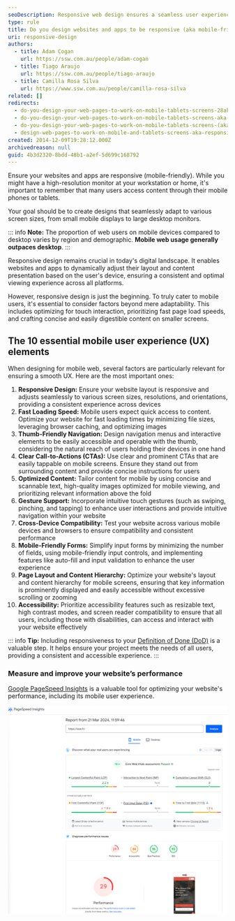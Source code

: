 ```yaml
---
seoDescription: Responsive web design ensures a seamless user experience across various devices and screen sizes by dynamically adjusting layout and content presentation based on the user's device.
type: rule
title: Do you design websites and apps to be responsive (aka mobile-friendly)?
uri: responsive-design
authors:
  - title: Adam Cogan
    url: https://ssw.com.au/people/adam-cogan
  - title: Tiago Araujo
    url: https://ssw.com.au/people/tiago-araujo
  - title: Camilla Rosa Silva
    url: https://www.ssw.com.au/people/camilla-rosa-silva
related: []
redirects:
  - do-you-design-your-web-pages-to-work-on-mobile-tablets-screens-28aka-responsive-web-design29
  - do-you-design-your-web-pages-to-work-on-mobile-tablets-screens-aka-responsive-web-design
  - do-you-design-your-web-pages-to-work-on-mobile-tablets-screens-(aka-responsive-web-design)
  - design-web-pages-to-work-on-mobile-and-tablets-screens-aka-responsive-web-design
created: 2014-12-09T19:28:12.000Z
archivedreason: null
guid: 4b3d2320-8bdd-48b1-a2ef-5d699c168792
---
```


Ensure your websites and apps are responsive (mobile-friendly). While you might have a high-resolution monitor at your workstation or home, it's important to remember that many users access content through their mobile phones or tablets.

Your goal should be to create designs that seamlessly adapt to various screen sizes, from small mobile displays to large desktop monitors.

<!--endintro-->

::: info
**Note:** The proportion of web users on mobile devices compared to desktop varies by region and demographic. **Mobile web usage generally outpaces desktop**.
:::

Responsive design remains crucial in today's digital landscape. It enables websites and apps to dynamically adjust their layout and content presentation based on the user's device, ensuring a consistent and optimal viewing experience across all platforms.

However, responsive design is just the beginning. To truly cater to mobile users, it's essential to consider factors beyond mere adaptability. This includes optimizing for touch interaction, prioritizing fast page load speeds, and crafting concise and easily digestible content on smaller screens.

## The 10 essential mobile user experience (UX) elements

When designing for mobile web, several factors are particularly relevant for ensuring a smooth UX. Here are the most important ones:

1. **Responsive Design:** Ensure your website layout is responsive and adjusts seamlessly to various screen sizes, resolutions, and orientations, providing a consistent experience across devices
2. **Fast Loading Speed:** Mobile users expect quick access to content. Optimize your website for fast loading times by minimizing file sizes, leveraging browser caching, and optimizing images
3. **Thumb-Friendly Navigation:** Design navigation menus and interactive elements to be easily accessible and operable with the thumb, considering the natural reach of users holding their devices in one hand
4. **Clear Call-to-Actions (CTAs):** Use clear and prominent CTAs that are easily tappable on mobile screens. Ensure they stand out from surrounding content and provide concise instructions for users
5. **Optimized Content:** Tailor content for mobile by using concise and scannable text, high-quality images optimized for mobile viewing, and prioritizing relevant information above the fold
6. **Gesture Support:** Incorporate intuitive touch gestures (such as swiping, pinching, and tapping) to enhance user interactions and provide intuitive navigation within your website
7. **Cross-Device Compatibility:** Test your website across various mobile devices and browsers to ensure compatibility and consistent performance
8. **Mobile-Friendly Forms:** Simplify input forms by minimizing the number of fields, using mobile-friendly input controls, and implementing features like auto-fill and input validation to enhance the user experience
9. **Page Layout and Content Hierarchy:** Optimize your website's layout and content hierarchy for mobile screens, ensuring that key information is prominently displayed and easily accessible without excessive scrolling or zooming
10. **Accessibility:** Prioritize accessibility features such as resizable text, high contrast modes, and screen reader compatibility to ensure that all users, including those with disabilities, can access and interact with your website effectively

::: info
**Tip:** Including responsiveness to your [Definition of Done (DoD)](/definition-of-done) is a valuable step. It helps ensure your project meets the needs of all users, providing a consistent and accessible experience.
:::

### Measure and improve your website’s performance

[Google PageSpeed Insights](https://pagespeed.web.dev/) is a valuable tool for optimizing your website's performance, including its mobile user experience.

![Figure: Google PageSpeed Insights provides both lab and field data about your site's loading speed on mobile devices, along with actionable recommendations to improve performance](ssw-france-mobile-performance-google-pagespeed.png)
